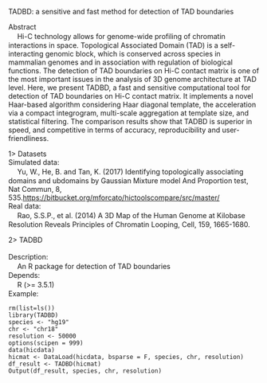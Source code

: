 TADBD: a sensitive and fast method for detection of TAD boundaries

Abstract<br>
 　  Hi-C technology allows for genome-wide profiling of chromatin interactions in space. Topological Associated Domain (TAD) is a self-interacting genomic block, which is conserved across species in mammalian genomes and in association with regulation of biological functions. The detection of TAD boundaries on Hi-C contact matrix is one of the most important issues in the analysis of 3D genome architecture at TAD level. Here, we present TADBD, a fast and sensitive computational tool for detection of TAD boundaries on Hi-C contact matrix. It implements a novel Haar-based algorithm considering Haar diagonal template, the acceleration via a compact integrogram, multi-scale aggregation at template size, and statistical filtering. The comparison results show that TADBD is superior in speed, and competitive in terms of accuracy, reproducibility and user-friendliness.<br>

1> Datasets<br>
  Simulated data:<br>
 　   Yu, W., He, B. and Tan, K. (2017) Identifying topologically associating domains and ubdomains by Gaussian Mixture model And 
      Proportion test, Nat Commun, 8, 535.https://bitbucket.org/mforcato/hictoolscompare/src/master/<br> 
  Real data:<br>
 　   Rao, S.S.P., et al. (2014) A 3D Map of the Human Genome at Kilobase Resolution Reveals Principles of Chromatin Looping, Cell, 159,         1665-1680.<br> 
		
2> TADBD<br>		
  Description:<br>
 　   An R package for detection of TAD boundaries<br> 
  Depends:<br>
 　   R (>= 3.5.1)<br>
  Example:
 
    rm(list=ls())
	library(TADBD)
	species <- "hg19"
	chr <- "chr18"
	resolution <- 50000
	options(scipen = 999)
	data(hicdata)
	hicmat <- DataLoad(hicdata, bsparse = F, species, chr, resolution)
	df_result <- TADBD(hicmat)
	Output(df_result, species, chr, resolution)
         
